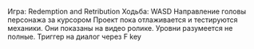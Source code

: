 Игра: Redemption and Retribution
Ходьба: WASD 
Направление головы персонажа за курсором
Проект  пока отлаживается и тестируются механики. Они показаны на видео ролике. Уровни разумеется не полные.  Триггер на диалог через F key


